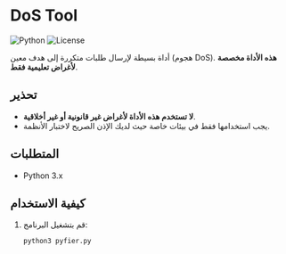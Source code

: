 # DoS Tool

![Python](https://img.shields.io/badge/Python-3.x-blue)
![License](https://img.shields.io/badge/License-MIT-green)

أداة بسيطة لإرسال طلبات متكررة إلى هدف معين (هجوم DoS). **هذه الأداة مخصصة لأغراض تعليمية فقط**.

## تحذير
- **لا تستخدم هذه الأداة لأغراض غير قانونية أو غير أخلاقية**.
- يجب استخدامها فقط في بيئات خاصة حيث لديك الإذن الصريح لاختبار الأنظمة.

## المتطلبات
- Python 3.x

## كيفية الاستخدام
1. قم بتشغيل البرنامج:
   ```bash
   python3 pyfier.py

